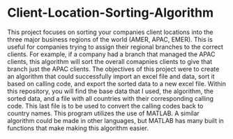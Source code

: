 # Client-Location-Sorting-Algorithm
This project focuses on sorting your companies client locations into the three major business regions of the world (AMER, APAC, EMER). This is useful for companies trying to assign their regional branches to the correct clients. For example, if a company had a branch that managed the APAC clients, this algorithm will sort the overall comapnies clients to give that branch just the APAC clients. The objectives of this project were to create an algorithm that could successfully import an excel file and data, sort it based on calling code, and export the sorted data to a new excel file. Within this repository, you will find the base data that I used, the algorithm, the sorted data, and a file with all countries with their corresponding calling code. This last file is to be used to convert the calling codes back to country names. This program utilizes the use of MATLAB. A similar algorithm could be made in other languages, but MATLAB has many built in functions that make making this algorithm easier.
